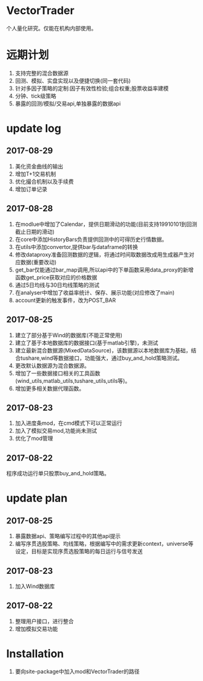 # VectorTrader
个人量化研究。仅能在机构内部使用。

# 远期计划
1. 支持完整的混合数据源
2. 回测、模拟、实盘实现以及便捷切换(同一套代码)
3. 针对多因子策略的定制:因子有效性检验;组合权重;股票收益率建模
4. 分钟、tick级策略
5. 暴露的回测/模拟/交易api,单独暴露的数据api

# update log
## 2017-08-29
1. 美化资金曲线的输出
2. 增加T+1交易机制
3. 优化撮合机制以及手续费
4. 增加订单记录

## 2017-08-28
1. 在modlue中增加了Calendar，提供日期滑动的功能(目前支持19910101到回测截止日期的滑动)
2. 在core中添加HistoryBars负责提供回测中的可得历史行情数据。
3. 在utils中添加convertor,提供bar与dataframe的转换
4. 修改dataproxy准备回测数据的逻辑，将通过时间取数据改成用生成器产生对应数据(重要改动)
5. get_bar仅能通过bar_map调用,所以api中的下单函数采用data_proxy的新增函数get_price获取对应的价格数据
6. 通过5日均线与30日均线策略的测试
7. 在analyser中增加了收益率统计、保存、展示功能(对应修改了main)
8. account更新的触发事件，改为POST_BAR

## 2017-08-25
1. 建立了部分基于Wind的数据库(不能正常使用)
2. 建立了基于本地数据库的数据接口(基于matlab引擎)，未测试
3. 建立最新混合数据源(MixedDataSource)，该数据源以本地数据库为基础，结合tushare,wind等数据接口，功能强大，通过buy_and_hold策略测试。
4. 更改默认数据源为混合数据源。
5. 增加了一些数据接口相关的工具函数(wind_utils,matlab_utils,tushare_utils,utils等)。
6. 增加更多相关数据代理函数。

## 2017-08-23
1. 加入进度条mod，在cmd模式下可以正常运行
2. 加入了模拟交易mod,功能尚未测试
3. 优化了mod管理

## 2017-08-22
程序成功运行单只股票buy_and_hold策略。

# update plan
## 2017-08-25
1. 暴露数据api、策略编写过程中的其他api提示
2. 编写序贯选股策略、均线策略，根据编写中的需求更新context，universe等设定，目标是实现序贯选股策略的每日运行与信号发送

## 2017-08-23
1. 加入Wind数据库

## 2017-08-22
1. 整理用户接口，进行整合
2. 增加模拟交易功能

# Installation
1. 要向site-package中加入mod和VectorTrader的路径

